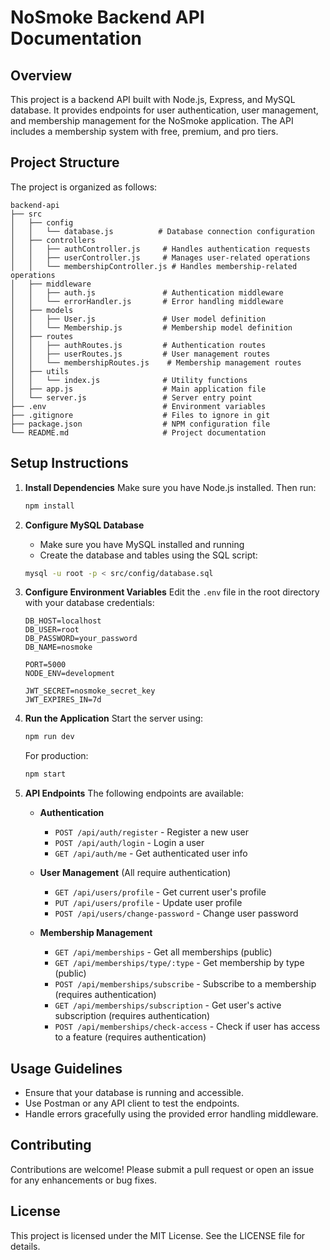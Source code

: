 # NoSmoke Backend API Documentation

## Overview

This project is a backend API built with Node.js, Express, and MySQL database. It provides endpoints for user authentication, user management, and membership management for the NoSmoke application. The API includes a membership system with free, premium, and pro tiers.

## Project Structure

The project is organized as follows:

```
backend-api
├── src
│   ├── config
│   │   └── database.js          # Database connection configuration
│   ├── controllers
│   │   ├── authController.js     # Handles authentication requests
│   │   ├── userController.js     # Manages user-related operations
│   │   └── membershipController.js # Handles membership-related operations
│   ├── middleware
│   │   ├── auth.js               # Authentication middleware
│   │   └── errorHandler.js       # Error handling middleware
│   ├── models
│   │   ├── User.js               # User model definition
│   │   └── Membership.js         # Membership model definition
│   ├── routes
│   │   ├── authRoutes.js         # Authentication routes
│   │   ├── userRoutes.js         # User management routes
│   │   └── membershipRoutes.js    # Membership management routes
│   ├── utils
│   │   └── index.js              # Utility functions
│   ├── app.js                    # Main application file
│   └── server.js                 # Server entry point
├── .env                          # Environment variables
├── .gitignore                    # Files to ignore in git
├── package.json                  # NPM configuration file
└── README.md                     # Project documentation
```

## Setup Instructions

1. **Install Dependencies**
   Make sure you have Node.js installed. Then run:
   ```bash
   npm install
   ```

2. **Configure MySQL Database**
   - Make sure you have MySQL installed and running
   - Create the database and tables using the SQL script:
   ```bash
   mysql -u root -p < src/config/database.sql
   ```

3. **Configure Environment Variables**
   Edit the `.env` file in the root directory with your database credentials:
   ```
   DB_HOST=localhost
   DB_USER=root
   DB_PASSWORD=your_password
   DB_NAME=nosmoke
   
   PORT=5000
   NODE_ENV=development
   
   JWT_SECRET=nosmoke_secret_key
   JWT_EXPIRES_IN=7d
   ```

4. **Run the Application**
   Start the server using:
   ```bash
   npm run dev
   ```
   
   For production:
   ```bash
   npm start
   ```

5. **API Endpoints**
   The following endpoints are available:
   - **Authentication**
     - `POST /api/auth/register` - Register a new user
     - `POST /api/auth/login` - Login a user
     - `GET /api/auth/me` - Get authenticated user info
   
   - **User Management** (All require authentication)
     - `GET /api/users/profile` - Get current user's profile
     - `PUT /api/users/profile` - Update user profile
     - `POST /api/users/change-password` - Change user password
   
   - **Membership Management**
     - `GET /api/memberships` - Get all memberships (public)
     - `GET /api/memberships/type/:type` - Get membership by type (public)
     - `POST /api/memberships/subscribe` - Subscribe to a membership (requires authentication)
     - `GET /api/memberships/subscription` - Get user's active subscription (requires authentication)
     - `POST /api/memberships/check-access` - Check if user has access to a feature (requires authentication)

## Usage Guidelines

- Ensure that your database is running and accessible.
- Use Postman or any API client to test the endpoints.
- Handle errors gracefully using the provided error handling middleware.

## Contributing

Contributions are welcome! Please submit a pull request or open an issue for any enhancements or bug fixes.

## License

This project is licensed under the MIT License. See the LICENSE file for details.